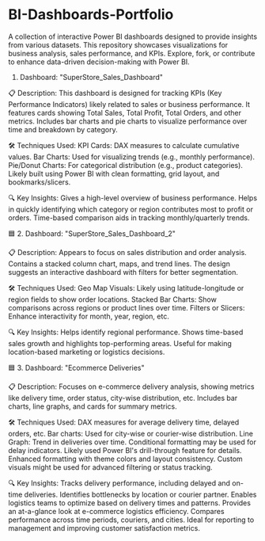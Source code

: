 # BI-Dashboards-Portfolio
A collection of interactive Power BI dashboards designed to provide insights from various datasets. This repository showcases visualizations for business analysis, sales performance, and KPIs. Explore, fork, or contribute to enhance data-driven decision-making with Power BI.

1. Dashboard: "SuperStore_Sales_Dashboard"

📋 Description:
This dashboard is designed for tracking KPIs (Key Performance Indicators) likely related to sales or business performance.
It features cards showing Total Sales, Total Profit, Total Orders, and other metrics.
Includes bar charts and pie charts to visualize performance over time and breakdown by category.

🛠️ Techniques Used:
KPI Cards: DAX measures to calculate cumulative values.
Bar Charts: Used for visualizing trends (e.g., monthly performance).
Pie/Donut Charts: For categorical distribution (e.g., product categories).
Likely built using Power BI with clean formatting, grid layout, and bookmarks/slicers.

🔍 Key Insights:
Gives a high-level overview of business performance.
Helps in quickly identifying which category or region contributes most to profit or orders.
Time-based comparison aids in tracking monthly/quarterly trends.

🟦 2. Dashboard: "SuperStore_Sales_Dashboard_2"

📋 Description:
Appears to focus on sales distribution and order analysis.
Contains a stacked column chart, maps, and trend lines.
The design suggests an interactive dashboard with filters for better segmentation.

🛠️ Techniques Used:
Geo Map Visuals: Likely using latitude-longitude or region fields to show order locations.
Stacked Bar Charts: Show comparisons across regions or product lines over time.
Filters or Slicers: Enhance interactivity for month, year, region, etc.

🔍 Key Insights:
Helps identify regional performance.
Shows time-based sales growth and highlights top-performing areas.
Useful for making location-based marketing or logistics decisions.

🟦 3. Dashboard: "Ecommerce Deliveries"

📋 Description:
Focuses on e-commerce delivery analysis, showing metrics like delivery time, order status, city-wise distribution, etc.
Includes bar charts, line graphs, and cards for summary metrics.

🛠️ Techniques Used:
DAX measures for average delivery time, delayed orders, etc.
Bar charts: Used for city-wise or courier-wise distribution.
Line Graph: Trend in deliveries over time.
Conditional formatting may be used for delay indicators.
Likely used Power BI's drill-through feature for details.
Enhanced formatting with theme colors and layout consistency.
Custom visuals might be used for advanced filtering or status tracking.

🔍 Key Insights:
Tracks delivery performance, including delayed and on-time deliveries.
Identifies bottlenecks by location or courier partner.
Enables logistics teams to optimize based on delivery times and patterns.
Provides an at-a-glance look at e-commerce logistics efficiency.
Compares performance across time periods, couriers, and cities.
Ideal for reporting to management and improving customer satisfaction metrics.




